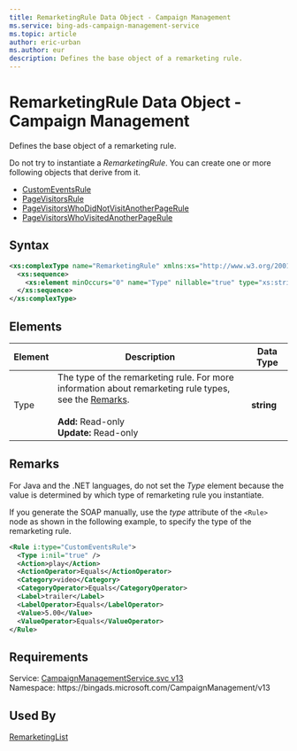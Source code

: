 ```yaml
---
title: RemarketingRule Data Object - Campaign Management
ms.service: bing-ads-campaign-management-service
ms.topic: article
author: eric-urban
ms.author: eur
description: Defines the base object of a remarketing rule.
---
```

# RemarketingRule Data Object - Campaign Management
Defines the base object of a remarketing rule.

Do not try to instantiate a *RemarketingRule*. You can create one or more following objects that derive from it.
- [CustomEventsRule](customeventsrule.md)
- [PageVisitorsRule](pagevisitorsrule.md)
- [PageVisitorsWhoDidNotVisitAnotherPageRule](pagevisitorswhodidnotvisitanotherpagerule.md) 
- [PageVisitorsWhoVisitedAnotherPageRule](pagevisitorswhovisitedanotherpagerule.md)

## Syntax
```xml
<xs:complexType name="RemarketingRule" xmlns:xs="http://www.w3.org/2001/XMLSchema">
  <xs:sequence>
    <xs:element minOccurs="0" name="Type" nillable="true" type="xs:string" />
  </xs:sequence>
</xs:complexType>
```

## <a name="elements"></a>Elements

|Element|Description|Data Type|
|-----------|---------------|-------------|
|<a name="type"></a>Type|The type of the remarketing rule. For more information about remarketing rule types, see the [Remarks](#remarks).<br/><br/>**Add:** Read-only<br/>**Update:** Read-only|**string**|

## <a name="remarks"></a>Remarks
For Java and the .NET languages, do not set the *Type* element because the value is determined by which type of remarketing rule you instantiate.

If you generate the SOAP manually, use the *type* attribute of the `<Rule>` node as shown in the following example, to specify the type of the remarketing rule.

```xml
<Rule i:type="CustomEventsRule">
  <Type i:nil="true" />
  <Action>play</Action>
  <ActionOperator>Equals</ActionOperator>
  <Category>video</Category>
  <CategoryOperator>Equals</CategoryOperator>
  <Label>trailer</Label>
  <LabelOperator>Equals</LabelOperator>
  <Value>5.00</Value>
  <ValueOperator>Equals</ValueOperator>
</Rule>
```

## Requirements
Service: [CampaignManagementService.svc v13](https://campaign.api.bingads.microsoft.com/Api/Advertiser/CampaignManagement/v13/CampaignManagementService.svc)  
Namespace: https\://bingads.microsoft.com/CampaignManagement/v13  

## Used By
[RemarketingList](remarketinglist.md)  
